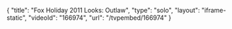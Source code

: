 {
    "title": "Fox Holiday 2011 Looks: Outlaw",
    "type": "solo",
    "layout": "iframe-static",
    "videoId": "166974",
    "url": "\/tvpembed\/166974"
}